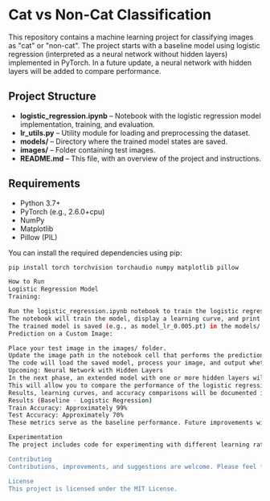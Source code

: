 # Cat vs Non-Cat Classification

This repository contains a machine learning project for classifying images as "cat" or "non-cat". The project starts with a baseline model using logistic regression (interpreted as a neural network without hidden layers) implemented in PyTorch. In a future update, a neural network with hidden layers will be added to compare performance.

## Project Structure

- **logistic_regression.ipynb** – Notebook with the logistic regression model implementation, training, and evaluation.
- **lr_utils.py** – Utility module for loading and preprocessing the dataset.
- **models/** – Directory where the trained model states are saved.
- **images/** – Folder containing test images.
- **README.md** – This file, with an overview of the project and instructions.

## Requirements

- Python 3.7+
- PyTorch (e.g., 2.6.0+cpu)
- NumPy
- Matplotlib
- Pillow (PIL)

You can install the required dependencies using pip:

```bash
pip install torch torchvision torchaudio numpy matplotlib pillow

How to Run
Logistic Regression Model
Training:

Run the logistic_regression.ipynb notebook to train the logistic regression model.
The notebook will train the model, display a learning curve, and print train/test accuracy.
The trained model is saved (e.g., as model_lr_0.005.pt) in the models/ directory.
Prediction on a Custom Image:

Place your test image in the images/ folder.
Update the image path in the notebook cell that performs the prediction.
The code will load the saved model, process your image, and output whether the image is classified as "cat" or "non-cat".
Upcoming: Neural Network with Hidden Layers
In the next phase, an extended model with one or more hidden layers will be implemented.
This will allow you to compare the performance of the logistic regression model with a deeper neural network.
Results, learning curves, and accuracy comparisons will be documented in the updated notebook.
Results (Baseline - Logistic Regression)
Train Accuracy: Approximately 99%
Test Accuracy: Approximately 70%
These metrics serve as the baseline performance. Future improvements with a deeper network architecture will aim to improve these results.

Experimentation
The project includes code for experimenting with different learning rates and visualizing their impact on the training cost over iterations. You can modify the learning rates and other hyperparameters to see how the model's performance changes.

Contributing
Contributions, improvements, and suggestions are welcome. Please feel free to open an issue or submit a pull request.

License
This project is licensed under the MIT License.

